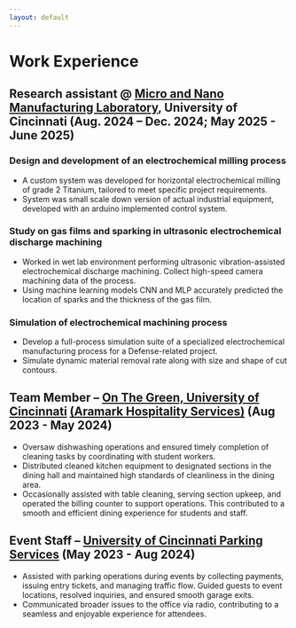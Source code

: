 ```yaml
---
layout: default
---
```


# Work Experience 
## Research assistant @ [Micro and Nano Manufacturing Laboratory](https://ceas.uc.edu/research/centers-labs/micro-and-nano-manufacturing-laboratory/research.html), University of Cincinnati      (Aug. 2024 – Dec. 2024; May 2025 - June 2025)
### Design and development of an electrochemical milling process 
  -	A custom system was developed for horizontal electrochemical milling of grade 2 Titanium, tailored to meet specific project requirements.
  -	System was small scale down version of actual industrial equipment, developed with an arduino implemented control system. 
### Study on gas films and sparking in ultrasonic electrochemical discharge machining
  -	Worked in wet lab environment performing ultrasonic vibration-assisted electrochemical discharge machining. Collect high-speed camera machining data of the process.
  - Using machine learning models CNN and MLP accurately predicted the location of sparks and the thickness of the gas film. 
### Simulation of electrochemical machining process 
  -	Develop a full-process simulation suite of a specialized electrochemical manufacturing process for a Defense-related project.
  -	Simulate dynamic material removal rate along with size and shape of cut contours.

## Team Member – [On The Green, University of Cincinnati](https://ucdining.sodexomyway.com/en-us/locations/on-the-green) [(Aramark Hospitality Services)](https://www.aramark.com/our-services/hospitality-management)	    (Aug 2023 - May 2024)
  - Oversaw dishwashing operations and ensured timely completion of cleaning tasks by coordinating with student workers.
  - Distributed cleaned kitchen equipment to designated sections in the dining hall and maintained high standards of cleanliness in the dining area.
  - Occasionally assisted with table cleaning, serving section upkeep, and operated the billing counter to support operations. This contributed to a smooth and efficient dining experience for students and staff.

## Event Staff – [University of Cincinnati Parking Services](https://www.uc.edu/about/parking.html)					    (May 2023 - Aug 2024)
  - Assisted with parking operations during events by collecting payments, issuing entry tickets, and managing traffic flow. Guided guests to event locations, resolved inquiries, and ensured smooth garage exits.
  - Communicated broader issues to the office via radio, contributing to a seamless and enjoyable experience for attendees.
